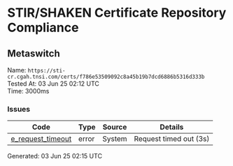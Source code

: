 # STIR/SHAKEN Certificate Repository Compliance

## Metaswitch

Name: `https://sti-cr.cgah.tnsi.com/certs/f786e53509092c8a45b19b7dcd6886b5316d333b`\
Tested At: 03 Jun 25 02:12 UTC\
Time: 3000ms

### Issues

| Code | Type | Source | Details |
|------|------|--------|---------|
| [e_request_timeout](../../ISSUES/e_request_timeout/README.md) | error | System | Request timed out (3s) |

Generated: 03 Jun 25 02:15 UTC